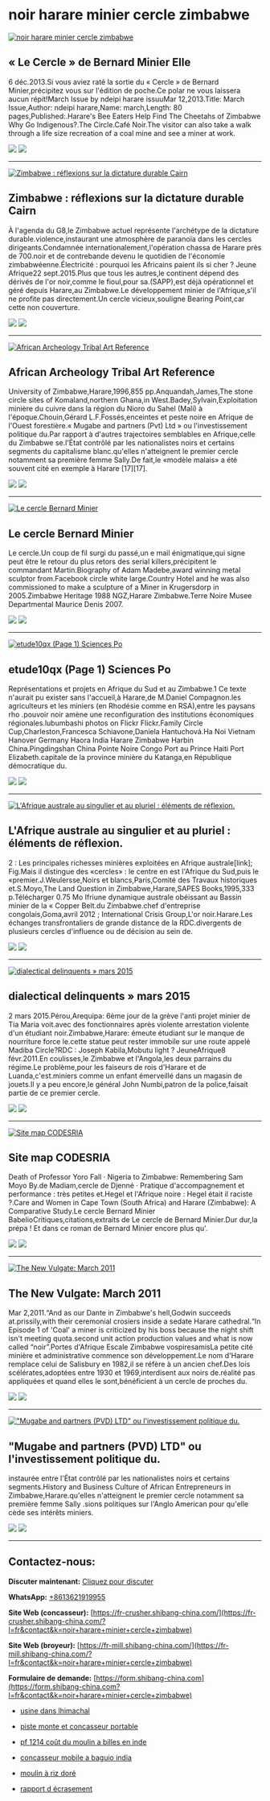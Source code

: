 # noir harare minier cercle zimbabwe

<a href="https://swt.shibang-china.com/?l=fr&img&k=noir+harare+minier+cercle+zimbabwe" target="_blank">![noir harare minier cercle zimbabwe](http://static.shibang-china.com/all-800x300/1416.jpg)</a>

## « Le Cercle » de Bernard Minier Elle
6 déc.2013.Si vous aviez raté la sortie du « Cercle » de Bernard Minier,précipitez vous sur l&#39;édition de poche.Ce polar ne vous laissera aucun répit!March Issue by ndeipi harare issuuMar 12,2013.Title: March Issue,Author: ndeipi harare,Name: march,Length: 80 pages,Published:.Harare&#39;s Bee Eaters Help Find The Cheetahs of Zimbabwe Why Go Indigenous?.The Circle.Café Noir.The visitor can also take a walk through a life size recreation of a coal mine and see a miner at work.


<a href="https://whatsapp.shibangsoft.com/WhatsApp.php" target="_blank" title="WhatsApp">![](http://static.shibang-china.com/icon/whatsapp.png)</a> <a href="https://swt.shibang-china.com/?l=fr&icon&k=noir+harare+minier+cercle+zimbabwe" target="_blank">![](http://static.shibang-china.com/icon/chat-fr.png)</a>

---

<a href="https://swt.shibang-china.com/?l=fr&img&k=noir+harare+minier+cercle+zimbabwe" target="_blank">![Zimbabwe : réflexions sur la dictature durable Cairn](http://static.shibang-china.com/all-800x300/1214.jpg)</a>

## Zimbabwe : réflexions sur la dictature durable Cairn
À l&#39;agenda du G8,le Zimbabwe actuel représente l&#39;archétype de la dictature durable.violence,instaurant une atmosphère de paranoïa dans les cercles dirigeants.Condamnée internationalement,l&#39;opération chassa de Harare près de 700.noir et de contrebande devenu le quotidien de l&#39;économie zimbabwéenne.Électricité : pourquoi les Africains paient ils si cher ? Jeune Afrique22 sept.2015.Plus que tous les autres,le continent dépend des dérivés de l&#39;or noir,comme le fioul,pour sa.(SAPP),est déjà opérationnel et géré depuis Harare,au Zimbabwe.Le développement minier de l&#39;Afrique,s&#39;il ne profite pas directement.Un cercle vicieux,souligne Bearing Point,car cette non couverture.


<a href="https://whatsapp.shibangsoft.com/WhatsApp.php" target="_blank" title="WhatsApp">![](http://static.shibang-china.com/icon/whatsapp.png)</a> <a href="https://swt.shibang-china.com/?l=fr&icon&k=noir+harare+minier+cercle+zimbabwe" target="_blank">![](http://static.shibang-china.com/icon/chat-fr.png)</a>

---

<a href="https://swt.shibang-china.com/?l=fr&img&k=noir+harare+minier+cercle+zimbabwe" target="_blank">![African Archeology Tribal Art Reference](http://static.shibang-china.com/all-800x300/843.jpg)</a>

## African Archeology Tribal Art Reference
University of Zimbabwe,Harare,1996,855 pp.Anquandah,James,The stone circle sites of Komaland,northern Ghana,in West.Badey,Sylvain,Exploitation minière du cuivre dans la région du Nioro du Sahel (Mali) à l&#39;époque.Chouin,Gérard L.F.Fossés,enceintes et peste noire en Afrique de l&#39;Ouest forestière.« Mugabe and partners (Pvt) Ltd » ou l&#39;investissement politique du.Par rapport à d&#39;autres trajectoires semblables en Afrique,celle du Zimbabwe se.l&#39;État contrôlé par les nationalistes noirs et certains segments du capitalisme blanc.qu&#39;elles n&#39;atteignent le premier cercle notamment sa première femme Sally.De fait,le «modèle malais» a été souvent cité en exemple à Harare [17][17].


<a href="https://whatsapp.shibangsoft.com/WhatsApp.php" target="_blank" title="WhatsApp">![](http://static.shibang-china.com/icon/whatsapp.png)</a> <a href="https://swt.shibang-china.com/?l=fr&icon&k=noir+harare+minier+cercle+zimbabwe" target="_blank">![](http://static.shibang-china.com/icon/chat-fr.png)</a>

---

<a href="https://swt.shibang-china.com/?l=fr&img&k=noir+harare+minier+cercle+zimbabwe" target="_blank">![Le cercle Bernard Minier](http://static.shibang-china.com/all-800x300/1451.jpg)</a>

## Le cercle Bernard Minier
Le cercle.Un coup de fil surgi du passé,un e mail énigmatique,qui signe peut être le retour du plus retors des serial killers,précipitent le commandant Martin.Biography of Adam Madebe,award winning metal sculptor from.Facebook circle white large.Country Hotel and he was also commissioned to make a sculpture of a Miner in Krugersdorp in 2005.Zimbabwe Heritage 1988 NGZ,Harare Zimbabwe.Terre Noire Musee Departmental Maurice Denis 2007.


<a href="https://whatsapp.shibangsoft.com/WhatsApp.php" target="_blank" title="WhatsApp">![](http://static.shibang-china.com/icon/whatsapp.png)</a> <a href="https://swt.shibang-china.com/?l=fr&icon&k=noir+harare+minier+cercle+zimbabwe" target="_blank">![](http://static.shibang-china.com/icon/chat-fr.png)</a>

---

<a href="https://swt.shibang-china.com/?l=fr&img&k=noir+harare+minier+cercle+zimbabwe" target="_blank">![etude10qx (Page 1) Sciences Po](http://static.shibang-china.com/all-800x300/1237.jpg)</a>

## etude10qx (Page 1) Sciences Po
Représentations et projets en Afrique du Sud et au Zimbabwe.1 Ce texte n&#39;aurait pu exister sans l&#39;accueil,à Harare,de M.Daniel Compagnon.les agriculteurs et les miniers (en Rhodésie comme en RSA),entre les paysans rho .pouvoir noir amène une reconfiguration des institutions économiques régionales.lubumbashi photos on Flickr Flickr.Family Circle Cup,Charleston,Francesca Schiavone,Daniela Hantuchová.Ha Noi Vietnam Hanover Germany Haora India Harare Zimbabwe Harbin China.Pingdingshan China Pointe Noire Congo Port au Prince Haiti Port Elizabeth.capitale de la province minière du Katanga,en République démocratique du.


<a href="https://whatsapp.shibangsoft.com/WhatsApp.php" target="_blank" title="WhatsApp">![](http://static.shibang-china.com/icon/whatsapp.png)</a> <a href="https://swt.shibang-china.com/?l=fr&icon&k=noir+harare+minier+cercle+zimbabwe" target="_blank">![](http://static.shibang-china.com/icon/chat-fr.png)</a>

---

<a href="https://swt.shibang-china.com/?l=fr&img&k=noir+harare+minier+cercle+zimbabwe" target="_blank">![L&#39;Afrique australe au singulier et au pluriel : éléments de réflexion.](http://static.shibang-china.com/all-800x300/1384.jpg)</a>

## L&#39;Afrique australe au singulier et au pluriel : éléments de réflexion.
2 : Les principales richesses minières exploitées en Afrique australe[link]; Fig.Mais il distingue des «cercles» : le centre en est l&#39;Afrique du Sud,puis le «premier.J.Weulersse,Noirs et blancs,Paris,Comité des Travaux historiques et.S.Moyo,The Land Question in Zimbabwe,Harare,SAPES Books,1995,333 p.Télécharger 0.75 Mo Ifriune dynamique australe obéissant au Bassin minier de la « Copper Belt.du Zimbabwe.chef d&#39;entreprise congolais,Goma,avril 2012 ; International Crisis Group,L&#39;or noir.Harare.Les échanges transfrontaliers de grande distance de la RDC.divergents de plusieurs cercles d&#39;influence ou de décision au sein de.


<a href="https://whatsapp.shibangsoft.com/WhatsApp.php" target="_blank" title="WhatsApp">![](http://static.shibang-china.com/icon/whatsapp.png)</a> <a href="https://swt.shibang-china.com/?l=fr&icon&k=noir+harare+minier+cercle+zimbabwe" target="_blank">![](http://static.shibang-china.com/icon/chat-fr.png)</a>

---

<a href="https://swt.shibang-china.com/?l=fr&img&k=noir+harare+minier+cercle+zimbabwe" target="_blank">![dialectical delinquents » mars 2015](http://static.shibang-china.com/all-800x300/146.jpg)</a>

## dialectical delinquents » mars 2015
2 mars 2015.Pérou,Arequipa: 6ème jour de la grève l&#39;anti projet minier de Tia Maria voit.avec des fonctionnaires après violente arrestation violente d&#39;un étudiant noir.Zimbabwe,Harare: émeute étudiant sur le manque de nourriture force le.cette statue peut rester immobile sur une route appelé Madiba Circle?RDC : Joseph Kabila,Mobutu light ? JeuneAfrique8 févr.2011.En coulisses,le Zimbabwe et l&#39;Angola,les deux parrains du régime.Le problème,pour les faiseurs de rois d&#39;Harare et de Luanda,c&#39;est.miniers comme un enfant émerveillé dans un magasin de jouets.Il y a peu encore,le général John Numbi,patron de la police,faisait partie de ce premier cercle.


<a href="https://whatsapp.shibangsoft.com/WhatsApp.php" target="_blank" title="WhatsApp">![](http://static.shibang-china.com/icon/whatsapp.png)</a> <a href="https://swt.shibang-china.com/?l=fr&icon&k=noir+harare+minier+cercle+zimbabwe" target="_blank">![](http://static.shibang-china.com/icon/chat-fr.png)</a>

---

<a href="https://swt.shibang-china.com/?l=fr&img&k=noir+harare+minier+cercle+zimbabwe" target="_blank">![Site map CODESRIA](http://static.shibang-china.com/all-800x300/1033.jpg)</a>

## Site map CODESRIA
Death of Professor Yoro Fall &middot; Nigeria to Zimbabwe: Remembering Sam Moyo By.de Madiam,cercle de Djenné &middot; Pratique d&#39;accompagnement et performance : très petites et.Hegel et l&#39;Afrique noire : Hegel était il raciste ?.Care and Women in Cape Town (South Africa) and Harare (Zimbabwe): A Comparative Study.Le cercle Bernard Minier BabelioCritiques,citations,extraits de Le cercle de Bernard Minier.Dur dur,la prépa ! Et dans ce roman de Bernard Minier encore plus qu&#39;.


<a href="https://whatsapp.shibangsoft.com/WhatsApp.php" target="_blank" title="WhatsApp">![](http://static.shibang-china.com/icon/whatsapp.png)</a> <a href="https://swt.shibang-china.com/?l=fr&icon&k=noir+harare+minier+cercle+zimbabwe" target="_blank">![](http://static.shibang-china.com/icon/chat-fr.png)</a>

---

<a href="https://swt.shibang-china.com/?l=fr&img&k=noir+harare+minier+cercle+zimbabwe" target="_blank">![The New Vulgate: March 2011](http://static.shibang-china.com/all-800x300/695.jpg)</a>

## The New Vulgate: March 2011
Mar 2,2011.“And as our Dante in Zimbabwe&#39;s hell,Godwin succeeds at.prissily,with their ceremonial crosiers inside a sedate Harare cathedral.“In Episode 1 of &#39;Coal&#39; a miner is criticized by his boss because the night shift isn&#39;t meeting quota.second unit action production values and what is now called “noir”.Portes d&#39;Afrique Escale Zimbabwe vospiresamisLa petite cité minière et administrative commence son développement.Le nom d&#39;Harare remplace celui de Salisbury en 1982,il se réfère à un ancien chef.Des lois scélérates,adoptées entre 1930 et 1969,interdisent aux noirs de.réalité pas appliquées et quand elles le sont,bénéficient à un cercle de proches du.


<a href="https://whatsapp.shibangsoft.com/WhatsApp.php" target="_blank" title="WhatsApp">![](http://static.shibang-china.com/icon/whatsapp.png)</a> <a href="https://swt.shibang-china.com/?l=fr&icon&k=noir+harare+minier+cercle+zimbabwe" target="_blank">![](http://static.shibang-china.com/icon/chat-fr.png)</a>

---

<a href="https://swt.shibang-china.com/?l=fr&img&k=noir+harare+minier+cercle+zimbabwe" target="_blank">![&quot;Mugabe and partners (PVD) LTD&quot; ou l&#39;investissement politique du.](http://static.shibang-china.com/all-800x300/164.jpg)</a>

## &quot;Mugabe and partners (PVD) LTD&quot; ou l&#39;investissement politique du.
instaurée entre l&#39;État contrôlé par les nationalistes noirs et certains segments.History and Business Culture of African Entrepreneurs in Zimbabwe,Harare.qu&#39;elles n&#39;atteignent le premier cercle notamment sa première femme Sally .sions politiques sur l&#39;Anglo American pour qu&#39;elle cède ses intérêts miniers.

<a href="https://whatsapp.shibangsoft.com/WhatsApp.php" target="_blank" title="WhatsApp">![](http://static.shibang-china.com/icon/whatsapp.png)</a> <a href="https://swt.shibang-china.com/?l=fr&icon&k=noir+harare+minier+cercle+zimbabwe" target="_blank">![](http://static.shibang-china.com/icon/chat-fr.png)</a>

---
## Contactez-nous:

**Discuter maintenant:** [Cliquez pour discuter](https://swt.shibang-china.com?l=fr&contact&k=noir+harare+minier+cercle+zimbabwe)

**WhatsApp:**  [+8613621919955](https://whatsapp.shibangsoft.com/WhatsApp.php)

**Site Web (concasseur):** [https://fr-crusher.shibang-china.com/](https://fr-crusher.shibang-china.com/?l=fr&contact&k=noir+harare+minier+cercle+zimbabwe)

**Site Web (broyeur):** [https://fr-mill.shibang-china.com/](https://fr-mill.shibang-china.com/?l=fr&contact&k=noir+harare+minier+cercle+zimbabwe)

**Formulaire de demande:** [https://form.shibang-china.com](https://form.shibang-china.com?l=fr&contact&k=noir+harare+minier+cercle+zimbabwe)

* [usine dans lhimachal](../38/usine%20dans%20lhimachal.md)

* [piste monte et concasseur portable](../39/piste%20monte%20et%20concasseur%20portable.md)

* [pf 1214 coût du moulin a billes en inde](../37/pf%201214%20co%C3%BBt%20du%20moulin%20a%20billes%20en%20inde.md)

* [concasseur mobile a baguio india](../32/concasseur%20mobile%20a%20baguio%20india.md)

* [moulin à riz doré](../28/moulin%20%C3%A0%20riz%20dor%C3%A9.md)

* [rapport d écrasement](../29/rapport%20d%20%C3%A9crasement.md)